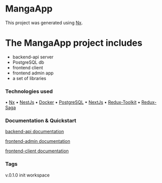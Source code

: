 

# MangaApp

This project was generated using [Nx](https://nx.dev).


# The MangaApp project includes
- backend-api server
- PostgreSQL db
- frontend client 
- frontend admin app
- a set of libraries

### Technologies used

• [Nx](https://nx.dev)
• [NestJs](https://nestjs.com)
• [Docker](https://www.docker.com/)
• [PostgreSQL](https://www.postgresql.org/)
• [NextJs](https://nextjs.org/)
• [Redux-Toolkit](https://redux-toolkit.js.org/)
• [Redux-Saga](https://redux-saga.js.org/)



### Documentation & Quickstart

[backend-api documentation](https://ezen1programmer.github.io/Manga-Nx-Next-Nest/backend/api/)

[frontend-admin documentation](https://ezen1programmer.github.io/Manga-Nx-Next-Nest/frontend/admin/)

[frontend-client documentation](https://ezen1programmer.github.io/Manga-Nx-Next-Nest/frontend/client/)

### Tags

v.0.1.0 init workspace 
